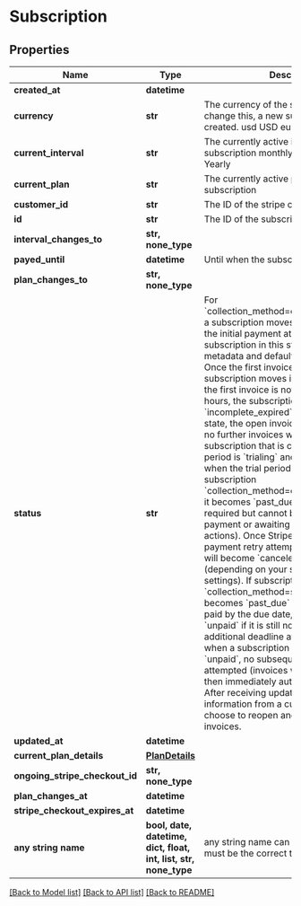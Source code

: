 # Subscription


## Properties
Name | Type | Description | Notes
------------ | ------------- | ------------- | -------------
**created_at** | **datetime** |  | [readonly] 
**currency** | **str** | The currency of the subscription. To change this, a new subscription must be created. usd USD eur Euro | [readonly] 
**current_interval** | **str** | The currently active interval of the subscription monthly Monthly yearly Yearly | [readonly] 
**current_plan** | **str** | The currently active plan of the subscription | [readonly] 
**customer_id** | **str** | The ID of the stripe customer | [readonly] 
**id** | **str** | The ID of the subscription | [readonly] 
**interval_changes_to** | **str, none_type** |  | 
**payed_until** | **datetime** | Until when the subscription is payed | [readonly] 
**plan_changes_to** | **str, none_type** |  | 
**status** | **str** | For &#x60;collection_method&#x3D;charge_automatically&#x60; a subscription moves into &#x60;incomplete&#x60; if the initial payment attempt fails. A subscription in this state can only have metadata and default_source updated. Once the first invoice is paid, the subscription moves into an &#x60;active&#x60; state. If the first invoice is not paid within 23 hours, the subscription transitions to &#x60;incomplete_expired&#x60;. This is a terminal state, the open invoice will be voided and no further invoices will be generated.  A subscription that is currently in a trial period is &#x60;trialing&#x60; and moves to &#x60;active&#x60; when the trial period is over.  If subscription &#x60;collection_method&#x3D;charge_automatically&#x60;, it becomes &#x60;past_due&#x60; when payment is required but cannot be paid (due to failed payment or awaiting additional user actions). Once Stripe has exhausted all payment retry attempts, the subscription will become &#x60;canceled&#x60; or &#x60;unpaid&#x60; (depending on your subscriptions settings).  If subscription &#x60;collection_method&#x3D;send_invoice&#x60; it becomes &#x60;past_due&#x60; when its invoice is not paid by the due date, and &#x60;canceled&#x60; or &#x60;unpaid&#x60; if it is still not paid by an additional deadline after that. Note that when a subscription has a status of &#x60;unpaid&#x60;, no subsequent invoices will be attempted (invoices will be created, but then immediately automatically closed). After receiving updated payment information from a customer, you may choose to reopen and pay their closed invoices. | 
**updated_at** | **datetime** |  | [readonly] 
**current_plan_details** | [**PlanDetails**](PlanDetails.md) |  | [optional] 
**ongoing_stripe_checkout_id** | **str, none_type** |  | [optional] 
**plan_changes_at** | **datetime** |  | [optional] 
**stripe_checkout_expires_at** | **datetime** |  | [optional] 
**any string name** | **bool, date, datetime, dict, float, int, list, str, none_type** | any string name can be used but the value must be the correct type | [optional]

[[Back to Model list]](../README.md#documentation-for-models) [[Back to API list]](../README.md#documentation-for-api-endpoints) [[Back to README]](../README.md)


